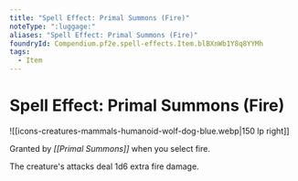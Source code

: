 ```yaml
---
title: "Spell Effect: Primal Summons (Fire)"
noteType: ":luggage:"
aliases: "Spell Effect: Primal Summons (Fire)"
foundryId: Compendium.pf2e.spell-effects.Item.blBXnWb1Y8q8YYMh
tags:
  - Item
---
```


# Spell Effect: Primal Summons (Fire)
![[icons-creatures-mammals-humanoid-wolf-dog-blue.webp|150 lp right]]

Granted by _[[Primal Summons]]_ when you select fire.

The creature's attacks deal 1d6 extra fire damage.
